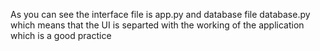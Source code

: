 As you can see the interface file is app.py and database file database.py
which means that the UI is separted with the working of the application which is a good practice